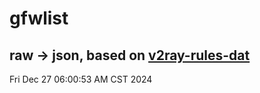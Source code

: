 # gfwlist
## raw -> json, based on [v2ray-rules-dat](https://github.com/Loyalsoldier/v2ray-rules-dat)
Fri Dec 27 06:00:53 AM CST 2024

